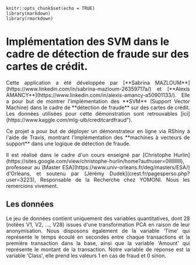 ```{r setup, include=FALSE}
knitr::opts_chunk$set(echo = TRUE)
library(markdown)
library(rmarkdown)
```

# Implémentation des SVM dans le cadre de détection de fraude sur des cartes de crédit. 

<p style="text-align:justify";>
Cette application a été développée par [**Sabrina MAZLOUM**](https://www.linkedin.com/in/sabrina-mazloum-26359717a/) et [**Alexis AMANCY**](https://www.linkedin.com/in/alexis-amancy-a50901133/). Elle a pour but de montrer l'implémentation des **SVM** (Support Vector Machine) dans le cadre de **détection de fraude** sur des cartes de crédit. Les données utilisées pour cette démonstration sont retrouvables [ici](https://www.kaggle.com/mlg-ulb/creditcardfraud").    
</p>

<p style="text-align:justify";>
Ce projet a pour but de déployer un démonstrateur en ligne via RShiny à l'aide de Travis,   
montrant l'implémentation des **machines à vecteurs de support** dans une logique de détection de fraude.
</p>
<p style="text-align:justify";>
Il est réalisé dans le cadre d'un cours enseigné par [Christophe Hurlin](https://sites.google.com/view/christophe-hurlin/home?authuser=0llllllllll), professeur au [Master ESA](https://www.univ-orleans.fr/deg/masters/ESA/) d'Orléans, et soutenu par 
[Jérémy Dudek](crest.fr/pagesperso.php?user=3223), Responsable de la Recherche chez YOMONI. Nous les remercions vivement. 
</p>


## Les données 

<p style="text-align:justify;>
Le jeu de données contient des transactions effectuées par cartes de crédit en Septembre 2013 par des européens. Il présente des transactions produitent sur deux jours. Il y a 284 807 observations et 492 sont frauduleuses. La base de données est grandement déséquilibrée, la classe positive (fraude) représente seulement 0.172% de la totalité des transactions. 
</p>
<p style="text-align:justify;>
Le jeu de données contient uniquement des variables quantitatives, dont 28 (notées V1, V2, ..., V28) issues d'une transformation PCA en raison de leur anonymisation. Nous disposons également de la variable 'Time' qui représente le temps écoulé en secondes entre chaque transactions et la première transaction dans la base, ainsi que la variable 'Amount' qui représente le montant de la transaction. Notre variable de réponse est la variable 'Class', elle prend les valeurs 1 en cas de fraud et 0 sinon.
</p>


